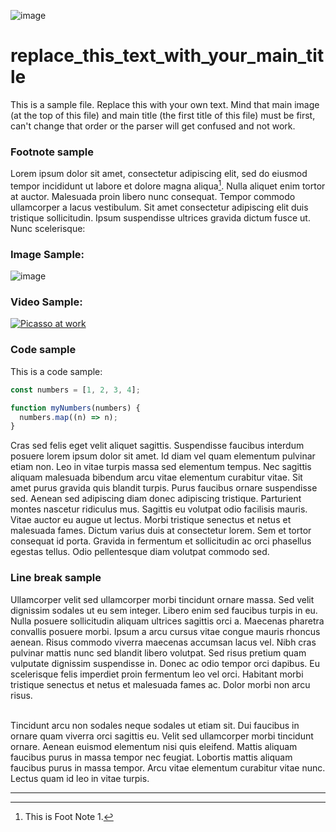 ![image](replace_this_text_with_your_main_image_url)

# replace_this_text_with_your_main_title 

This is a sample file. Replace this with your own text. Mind that main image (at the top of this file) and main title (the first title of this file) must be first, can't change that order or the parser will get confused and not work. 

### Footnote sample

Lorem ipsum dolor sit amet, consectetur adipiscing elit, sed do eiusmod tempor incididunt ut labore et dolore magna aliqua[^1].
Nulla aliquet enim tortor at auctor. Malesuada proin libero nunc consequat. Tempor commodo ullamcorper a lacus vestibulum. Sit amet consectetur adipiscing elit duis tristique sollicitudin. Ipsum suspendisse ultrices gravida dictum fusce ut. Nunc scelerisque:

### Image Sample:

![image](https://upload.wikimedia.org/wikipedia/commons/thumb/0/0f/ObeliscoBA2017.jpg/1024px-ObeliscoBA2017.jpg)

### Video Sample:

[![Picasso at work](https://cdn.sanity.io/images/cxgd3urn/production/2d1ebc4d381e218972f3d2c31ce7c4e7c2b90cf2-960x724.jpg)](https://youtu.be/KdgiYyIAJho)

### Code sample

This is a code sample:

```javascript
const numbers = [1, 2, 3, 4];

function myNumbers(numbers) {
  numbers.map((n) => n);
}
```

Cras sed felis eget velit aliquet sagittis. Suspendisse faucibus interdum posuere lorem ipsum dolor sit amet. Id diam vel quam elementum pulvinar etiam non. Leo in vitae turpis massa sed elementum tempus. Nec sagittis aliquam malesuada bibendum arcu vitae elementum curabitur vitae. Sit amet purus gravida quis blandit turpis. Purus faucibus ornare suspendisse sed. Aenean sed adipiscing diam donec adipiscing tristique. Parturient montes nascetur ridiculus mus. Sagittis eu volutpat odio facilisis mauris. Vitae auctor eu augue ut lectus. Morbi tristique senectus et netus et malesuada fames. Dictum varius duis at consectetur lorem. Sem et tortor consequat id porta. Gravida in fermentum et sollicitudin ac orci phasellus egestas tellus. Odio pellentesque diam volutpat commodo sed.

### Line break sample

Ullamcorper velit sed ullamcorper morbi tincidunt ornare massa. Sed velit dignissim sodales ut eu sem integer. Libero enim sed faucibus turpis in eu. Nulla posuere sollicitudin aliquam ultrices sagittis orci a. Maecenas pharetra convallis posuere morbi. Ipsum a arcu cursus vitae congue mauris rhoncus aenean. Risus commodo viverra maecenas accumsan lacus vel. Nibh cras pulvinar mattis nunc sed blandit libero volutpat. Sed risus pretium quam vulputate dignissim suspendisse in. Donec ac odio tempor orci dapibus. Eu scelerisque felis imperdiet proin fermentum leo vel orci. Habitant morbi tristique senectus et netus et malesuada fames ac. Dolor morbi non arcu risus.
<br>
<br>

Tincidunt arcu non sodales neque sodales ut etiam sit. Dui faucibus in ornare quam viverra orci sagittis eu. Velit sed ullamcorper morbi tincidunt ornare. Aenean euismod elementum nisi quis eleifend. Mattis aliquam faucibus purus in massa tempor nec feugiat. Lobortis mattis aliquam faucibus purus in massa tempor. Arcu vitae elementum curabitur vitae nunc. Lectus quam id leo in vitae turpis.

---

[^1]: This is Foot Note 1.
